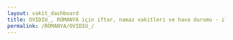 ```yaml
---
layout: vakit_dashboard
title: OVIDIU_, ROMANYA için iftar, namaz vakitleri ve hava durumu - ilçe/eyalet seç
permalink: /ROMANYA/OVIDIU_/
---
```


<script type="text/javascript">
  var GLOBAL_COUNTRY = 'ROMANYA';
  var GLOBAL_CITY = 'OVIDIU_';
  var GLOBAL_STATE = '';
  var lat = 72;
  var lon = 21;
</script>
